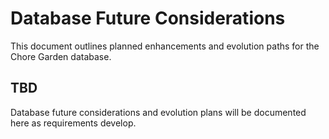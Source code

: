 # Database Future Considerations

This document outlines planned enhancements and evolution paths for the Chore Garden database.

## TBD

Database future considerations and evolution plans will be documented here as requirements develop.
